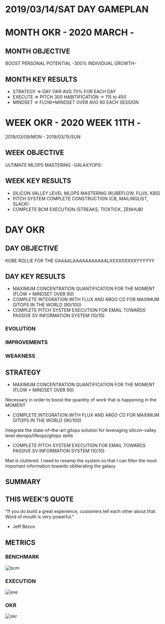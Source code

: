 # 2019/03/14/SAT DAY GAMEPLAN

# MONTH OKR - 2020 MARCH -

## MONTH OBJECTIVE

BOOST PERSONAL POTENTIAL -300% INDIVIDUAL GROWTH-

## MONTH KEY RESULTS

- STRATEGY => DAY OKR AVG 70% FOR EACH DAY
- EXECUTE => PITCH 300 HABITIFICATION -> 115 to 450
- MINDSET => FLOW\*MINDSET OVER AVG 90 EACH SESSION

# WEEK OKR - 2020 WEEK 11TH -

2019/03/09/MON - 2019/03/15/SUN

## WEEK OBJECTIVE

ULTIMATE MLOPS MASTERING -GALAXYOPS-

## WEEK KEY RESULTS

- SILICON VALLEY LEVEL MLOPS MASTERING (KUBEFLOW, FLUX, K8S)
- PITCH SYSTEM COMPLETE CONSTRUCTION (CB, MAILINGLIST, SLACK)
- COMPLETE BCM EXECUTION (STREAKS, TICKTICK, ZENHUB)

# DAY OKR

## DAY OBJECTIVE

KOBE ROLLIE FOR THE GAAAALAAAAAAAAAAALXXXXXXXXXYYYYYY

## DAY KEY RESULTS

- MAXIMUM CONCENTRATION QUANTIFICATION FOR THE MOMENT (FLOW \* MINDSET OVER 90)
- COMPLETE INTEGRATION WITH FLUX AND ARGO CD FOR MAXIMUM GITOPS IN THE WORLD (90/100)
- COMPLETE PITCH SYSTEM EXECUTION FOR EMAIL TOWARDS PASSIVE SV INFORMATION SYSTEM (10/10)

### EVOLUTION

### IMPROVEMENTS

### WEAKNESS

## STRATEGY

- MAXIMUM CONCENTRATION QUANTIFICATION FOR THE MOMENT (FLOW \* MINDSET OVER 90)

Necessary in order to boost the quantity of work that is happening in the MOMENT

- COMPLETE INTEGRATION WITH FLUX AND ARGO CD FOR MAXIMUM GITOPS IN THE WORLD (90/100)

Integrate the state-of-the-art gitops solution for leveraging silicon-valley level devops/lifeops/gitops skills

- COMPLETE PITCH SYSTEM EXECUTION FOR EMAIL TOWARDS PASSIVE SV INFORMATION SYSTEM (10/10)

Mail is cluttered. I need to revamp the system so that I can filter the most important information towards obliterating the galaxy

## SUMMARY

## THIS WEEK'S QUOTE

"If you do build a great experience, customers tell each other about that. Word of mouth is very powerful."

- Jeff Bezos

## METRICS

### BENCHMARK

![bcm](https://docs.google.com/spreadsheets/d/e/2PACX-1vTn9MtGt1jOULpuxwqtLcN3Qgv7dXDzoNXQ9ZgpvySLydy_y5wXfC5fB9hLM5SdOlNKC8noS_IsDVjD/pubchart?oid=1514722899&format=image)

### EXECUTION

![exe](https://docs.google.com/spreadsheets/d/e/2PACX-1vSrTUcxr3ugVq61IJYDv5ja7KNUHCZ1utk8Ut7-qs_e54y90UB01T2LRaUfaTcOu63WPMwRehlLKBco/pubchart?oid=1604769036&format=image)

### OKR

![okr](https://docs.google.com/spreadsheets/d/e/2PACX-1vRW2b87vykosa5nLXumLArknC0DWPXQhEW9epAxsX3ngAAk4uPl4uZXvKUaaMHfDo7Y2w7QPUT5TH3x/pubchart?oid=700559211&format=image)
